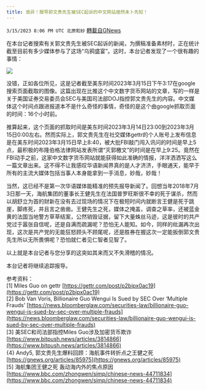 ```yaml
---
title: 诡异！报导郭文贵先生被SEC起诉的中文网站居然未卜先知！
---
```

`3/15/2023 8:06 PM UTC 北原和紗` [轉載自GNews](https://gnews.org/articles/1017152)

在本台记者搜索有关郭文贵先生被SEC起诉的新闻，为撰稿准备素材时，正在统计截至目前有多少媒体参与了这场“乌鸦盛宴”。这时，本台记者发现了一个很有趣的事情：

![](https://i.imgur.com/Ypitl6A.png)

没错，正如各位所见，这是记者截至美东时间2023年3月15日下午3:17在google搜索页面截取的图像。这篇出现在比推这个中文数字货币网站的文章，写的一样是关于美国证券交易委员会SEC与美国司法部DOJ指控郭文贵先生的内容。中文媒体这个时间点跟进报道本不是什么奇怪的事情，奇怪的是这个由google抓取页面的时间：16个小时前。

推算起来，这个页面的抓取时间是美东时间2023年3月14日23:00到2023年3月15日0:00左右。然而实际上，郭文贵先生在社交媒体gettr的个人账号上发布信息是在美东时间2023年3月15日早上8:40，被大批FBI敲门闯入讯问的时间是早上5点，最积极的布隆伯格法律网站发表所谓“灭郭檄文”的时间是在早上9:25。竟然在FBI动手之前，这家中文数字货币网站就能获得如此准确的情报，洋洋洒洒写这么一篇文章出来。这不得不让我感叹华语新闻界真的是人才济济，手眼通天，能早于所有的主流大媒体包括当事人本身能拿到一手消息，妙哉，妙哉！

当然，这已经不是第一次华语媒体能精准的预先报导新闻了。回想当年2018年7月3日那一天，海航集团的董事长王健先生在法国普罗旺斯很不幸的死于谋杀，然而以胡舒立为首的财新在没有去过现场的情况下在极短时间内就断言王健是死于跳崖，脚疼死，并且言之凿凿。王健先生之死，媒体之掩盖，调查之草率，还被蓝金黄的法国当地警方草草结案，公然销毁证据，留下大量蛛丝马迹，这是彼时的共产党过于嚣张自信呢，还是自满而疏漏呢？恐怕无人能知。如今，同样的纰漏再次出现，这次是共产党的无能狂怒顾头不顾尾呢，还是胜券在握这次一定能扳倒郭文贵先生所以无所畏惧呢？恐怕就仁者见仁智者见智了。

以上就是本台记者与您分享的这突如其来而又不失滑稽的情况。

本台记者将继续追踪报导。

参考资料：  
\[1\] Miles Guo on gettr [https://gettr.com/post/p2bipx0ac19](https://gettr.com/post/p2bipx0ac19)  
\[2\] Bob Van Voris, Billionaire Guo Wengui Is Sued by SEC Over ‘Multiple Frauds’ [https://news.bloomberglaw.com/securities-law/billionaire-guo-wengui-is-sued-by-sec-over-multiple-frauds](https://news.bloomberglaw.com/securities-law/billionaire-guo-wengui-is-sued-by-sec-over-multiple-frauds)  
[3] 美SEC和司法部指控Miles Guo涉及加密货币欺诈 [https://www.bitpush.news/articles/3814866](https://www.bitpush.news/articles/3814866)  
{4} Andy5, 郭文贵先生爆料回顾：海航事件转折点之王健之死 [https://gnews.org/articles/85975](https://gnews.org/articles/85975)  
[5] 海航集团王健之死 轰动海内外的焦点原因[https://www.bbc.com/zhongwen/simp/chinese-news-44711834](https://www.bbc.com/zhongwen/simp/chinese-news-44711834)

